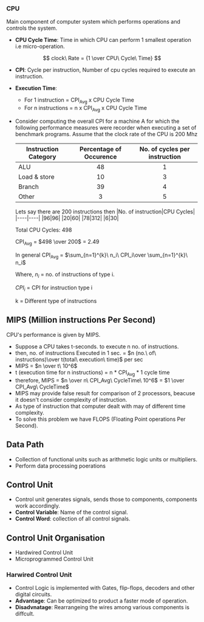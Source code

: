### CPU
Main component of computer system which performs operations and controls the system.

- **CPU Cycle Time**: Time in which CPU can perform 1 smallest operation i.e micro-operation.

 $$ clock\ Rate = {1 \over CPU\ Cycle\ Time} $$

- **CPI**: Cycle per instruction, Number of cpu cycles required to execute an instruction.

- **Execution Time**: 
  - For 1 instruction = CPI<sub>Avg</sub> x CPU Cycle Time
  - For n instructions = n x CPI<sub>Avg</sub> x CPU Cycle Time

- Consider computing the overall CPI for a machine A for which the following performance measures were recorder when executing a set of benchmark programs. Assume that the clock rate of the CPU is 200 Mhz

  |Instruction Category|Percentage of Occurence|No. of cycles per instruction|
  |-----|:-----:|:------:|
  |ALU|48|1|
  |Load & store|10|3|
  |Branch|39|4|
  |Other|3|5|

  Lets say there are 200 instructions then
  |No. of instruction|CPU Cycles|
  |----|----|
  |96|96|
  |20|60|
  |78|312|
  |6|30|

  Total CPU Cycles: 498

  CPI<sub>Avg</sub> = $498 \over 200$ = 2.49

  In general CPI<sub>Avg</sub> = $\sum_{n=1}^{k}\  n_i\  CPI_i\over \sum_{n=1}^{k}\  n_i$

  Where, $n_i$ = no. of instructions of type i.

  $CPI_i$ = CPI for instruction type i

  k = Different type of instructions

## MIPS (Million instructions Per Second)
CPU's performance is given by MIPS.

- Suppose a CPU takes t-seconds. to execute n no. of instructions.
- then, no. of instructions Executed in 1 sec. = $n (no.\ of\ instructions)\over t(total\ execution\ time)$ per sec
- MIPS = $n \over t\ 10^6$
- t (execution time for n instructions) = n * CPI<sub>Avg</sub> * 1 cycle time
- therefore, MIPS = $n \over n\ CPI_Avg\ CycleTime\ 10^6$ = $1 \over CPI_Avg\ CycleTime$
- MIPS may provide false result for comparison of 2 processors, beacuse it doesn't consider complexity of instruction.
- As type of instruction that computer dealt with may of different time complexity.
- To solve this problem we have FLOPS (Floating Point operations Per Second).

## Data Path
- Collection of functional units such as arithmetic logic units or multipliers.
- Perform data processing poerations

## Control Unit
- Control unit generates signals, sends those to components, components work accordingly.
- **Control Variable**: Name of the control signal.
- **Control Word**: collection of all control signals.

## Control Unit Organisation
- Hardwired Control Unit
- Microprogrammed Control Unit

### Harwired Control Unit
- Control Logic is implemented with Gates, flip-flops, decoders and other digital circuits.
- **Advantage**: Can be optimized to product a faster mode of operation.
- **Disadvnatage**: Rearrangeing the wires among various components is diffcult.

